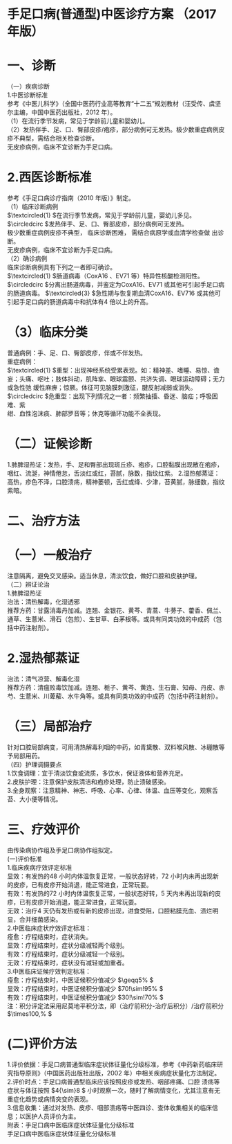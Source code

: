 # 手足口病(普通型)中医诊疗方案  （2017 年版）  
# 一、诊断  
（一）疾病诊断  
1.中医诊断标准  
参考《中医儿科学》（全国中医药行业高等教育“十二五”规划教材（汪受传、虞坚尔主编，中国中医药出版社，2012 年）。  
（1）在流行季节发病，常见于学龄前儿童和婴幼儿。  
（2）发热伴手、足、口、臀部皮疹/疱疹，部分病例可无发热。极少数重症病例皮疹不典型，需结合相关检查诊断。  
无皮疹病例，临床不宜诊断为手足口病。  
# 2.西医诊断标准  
参考《手足口病诊疗指南（2010 年版）》制定。  
（1）临床诊断病例  
$\textcircled{1} $在流行季节发病，常见于学龄前儿童，婴幼儿多见。  
$\circledcirc $发热伴手、足、口、臀部皮疹，部分病例可无发热。  
极少数重症病例皮疹不典型， 临床诊断困难， 需结合病原学或血清学检查做 出诊断。  
无皮疹病例，临床不宜诊断为手足口病。  
（2）确诊病例  
临床诊断病例具有下列之一者即可确诊。  
$\textcircled{1} $肠道病毒（CoxA16 、EV71 等）特异性核酸检测阳性。  
$\circledcirc $分离出肠道病毒，并鉴定为CoxA16、EV71 或其他可引起手足口病的肠道病毒。 $\textcircled{3} $急性期与恢复期血清CoxA16、EV716 或其他可引起手足口病的肠道病毒中和抗体有4 倍以上的升高。  
# （3）临床分类  
普通病例：手、足、口、臀部皮疹，伴或不伴发热。  
重症病例：  
$\textcircled{1} $重型：出现神经系统受累表现。如：精神差、嗜睡、易惊、谵妄；头痛、呕吐；肢体抖动，肌阵挛、眼球震颤、共济失调、眼球运动障碍；无力或急性弛 缓性麻痹；惊厥。体征可见脑膜刺激征，腱反射减弱或消失。  
$\circledcirc $危重型：出现下列情况之一者：频繁抽搐、昏迷、脑疝；呼吸困难、紫  
绀、血性泡沫痰、肺部罗音等；休克等循环功能不全表现。  
# （二）证候诊断  
1.肺脾湿热证：发热，手、足和臀部出现斑丘疹、疱疹，口腔黏膜出现散在疱疹，咽红、流涎，神情倦怠，舌淡红或红，苔腻，脉数，指纹红紫。 2.湿热郁蒸证：高热，疹色不泽，口腔溃疡，精神萎顿，舌红或绛、少津，苔黄腻，脉细数，指纹紫暗。  
# 二、治疗方法  
# （一）一般治疗  
注意隔离，避免交叉感染。适当休息，清淡饮食，做好口腔和皮肤护理。  
（二）辨证论治  
1.肺脾湿热证  
治法：清热解毒，化湿透邪  
推荐方药：甘露消毒丹加减。连翘、金银花、黄芩、青蒿、牛蒡子、藿香、佩兰、通草、生薏米、滑石（包煎）、生甘草、白茅根等。或具有同类功效的中成药（包括中药注射剂）。  
# 2.湿热郁蒸证  
治法：清气凉营、解毒化湿  
推荐方药：清瘟败毒饮加减。连翘、栀子、黄芩、黄连、生石膏、知母、丹皮、赤芍、生薏米、川萆薢、水牛角等。或具有同类功效的中成药（包括中药注射剂）。  
# （三）局部治疗  
针对口腔局部病变，可用清热解毒利咽的中药，如青黛散、双料喉风散、冰硼散等予局部用药。  
（四）护理调摄要点  
1.饮食调理：宜于清淡饮食或流质，多饮水，保证液体和营养充足。  
2.皮肤护理：注意保护皮肤清洁和疱疹处理，防止溃破感染。  
3.全身观察：注意精神、神志、呼吸、心率、心律、体温、血压等变化，观察舌苔、大小便等情况。  
# 三、疗效评价  
由传染病协作组及手足口病协作组拟定。  
(一)评价标准  
1.临床疾病疗效评定标准  
显效：有发热的48 小时内体温恢复正常，一般状态好转，72 小时内未再出现新的皮疹，已有皮疹开始消退，能正常进食，正常玩耍。  
有效：有发热的72 小时内体温恢复正常，一般状态好转，5 天内未再出现新的皮疹，已有皮疹开始消退，能正常进食，正常玩耍。  
无效：治疗4 天仍有发热或有新的皮疹出现，进食受阻，口腔粘膜充血、溃烂明显，合并细菌感染。  
2.中医临床症状疗效评定标准：  
痊愈：疗程结束时，症状消失。  
显效：疗程结束时，症状分级减轻两个级别。  
有效：疗程结束时，症状分级减轻一个级别。  
无效：疗程结束时，症状没有减轻或加重者。  
3.中医临床证候疗效判定标准：  
痊愈：疗程结束时，中医证候积分值减少 $\geqq5\% $  
显效：疗程结束时，中医证候积分值减少 $70\!\sim\!95\% $  
有效：疗程结束时，中医证候积分值减少 $30\!\sim\!70\% $  
注：积分评定法采用尼莫地平积分法，即（治疗前积分-治疗后积分）/治疗前积分 $\times100\,\% $  
#    (二)评价方法  
1.评价依据：手足口病普通型临床症状体征量化分级标准，参考《中药新药临床研究指导原则》（中国医药出版社出版，2002 年）中相关疾病症状量化方法制定。  
2.评价时点：手足口病普通型临床应该按照皮疹或发热、咽部疼痛、口腔 溃疡等症状与体征按照 $4{\sim}8 $ 小时观察一次，随时了解病情变化，尤其注意有无重症化趋势或病情突变的表现。  
3.信息收集：通过对发热、皮疹、咽部溃疡等中医四诊、查体收集相关的临床信息；以医护人员评价为主。  
附表：手足口病中医临床症状体征量化分级标准  
手足口病中医临床症状体征量化分级标准 
